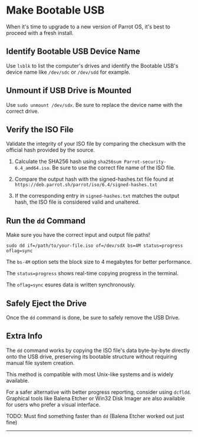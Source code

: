 # Make Bootable USB

When it's time to upgrade to a new version of Parrot OS, it's best to proceed with a fresh install.

## Identify Bootable USB Device Name

Use `lsblk` to list the computer's drives and identify the Bootable USB's device name like `/dev/sdc` or `/dev/sdd` for example.

## Unmount if USB Drive is Mounted

Use `sudo unmount /dev/sdx`. Be sure to replace the device name with the correct drive.

## Verify the ISO File

Validate the integrity of your ISO file by comparing the checksum with the official hash provided by the source.

1. Calculate the SHA256 hash using `sha256sum Parrot-security-6.4_amd64.iso`. Be sure to use the correct file name of the ISO file.

2. Compare the output hash with the signed-hashes.txt file found at `https://deb.parrot.sh/parrot/iso/6.4/signed-hashes.txt`

3. If the corresponding entry in `signed-hashes.txt` matches the output hash, the ISO file is considered valid and unaltered.

## Run the `dd` Command

Make sure you have the correct input and output file paths!

`sudo dd if=/path/to/your-file.iso of=/dev/sdX bs=4M status=progress oflag=sync`

The `bs-4M` option sets the block size to 4 megabytes for better performance.

The `status=progress` shows real-time copying progress in the terminal.

The `oflag=sync` esures data is written synchronously.

## Safely Eject the Drive

Once the `dd` command is done, be sure to safely remove the USB Drive.

## Extra Info

The `dd` command works by copying the ISO file's data byte-by-byte directly onto the USB drive, preserving its bootable structure without requiring manual file system creation.

This method is compatible with most Unix-like systems and is widely available.

For a safer alternative with better progress reporting, consider using `dcfldd`. Graphical tools like Balena Etcher or Win32 Disk Imager are also available for users who prefer a visual interface.

TODO: Must find something faster than `dd` (Balena Etcher worked out just fine)

___
